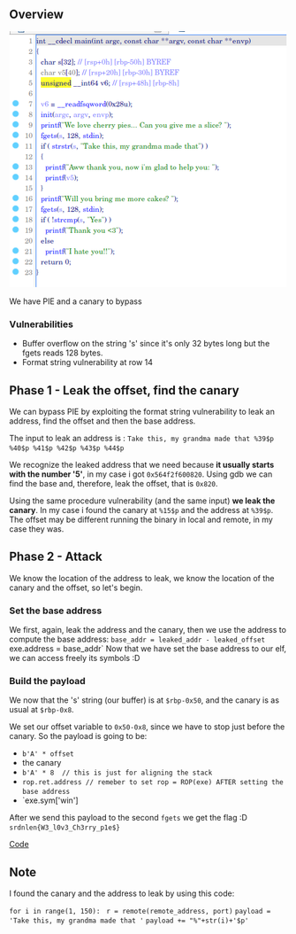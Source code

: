 ## Overview
![Decompiled code](/static/images/cherry_pie_main.png)

We have PIE and a canary to bypass

### Vulnerabilities
- Buffer overflow on the string 's' since it's only 32 bytes long but the fgets reads 128 bytes.
- Format string vulnerability at row 14

## Phase 1 - Leak the offset, find the canary
We can bypass PIE by exploiting the format string vulnerability to leak an address, find the offset and then the base address.

The input to leak an address is : `Take this, my grandma made that %39$p %40$p %41$p %42$p %43$p %44$p`

We recognize the leaked address that we need because **it usually starts with the number '5'**, in my case i got `0x564f2f600820`.
Using gdb we can find the base and, therefore, leak the offset, that is `0x820`.

Using the same procedure vulnerability (and the same input) **we leak the canary**. In my case i found the canary at `%15$p` and the address at `%39$p`. 
The offset may be different running the binary in local and remote, in my case they was.

## Phase 2 - Attack
We know the location of the address to leak, we know the location of the canary and the offset, so let's begin.
### Set the base address
We first, again, leak the address and the canary, then we use the address to compute the base address: 
				`base_addr = leaked_addr - leaked_offset
				`exe.address = base_addr`
Now that we have set the base address to our elf, we can access freely its symbols :D
### Build the payload
We now that the 's' string (our buffer) is at `$rbp-0x50`, and the canary is as usual at `$rbp-0x8`.

We set our offset variable to `0x50-0x8`, since we have to stop just before the canary.
So the payload is going to be:
- `b'A' * offset`
- the canary
- `b'A' * 8  // this is just for aligning the stack`
- `rop.ret.address // remeber to set rop = ROP(exe) AFTER setting the base address`
- `exe.sym['win']

After we send this payload to the second `fgets` we get the flag :D
`srdnlen{W3_l0v3_Ch3rry_p1e$}`

[Code](./solve.py)

## Note
I found the canary and the address to leak by using this code:

`for i in range(1, 150):`
           ` r = remote(remote_address, port)`
            `payload = 'Take this, my grandma made that '`
            `payload += "%"+str(i)+'$p'`
